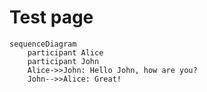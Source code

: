 # Test page

```mermaid
sequenceDiagram
    participant Alice
    participant John
    Alice->>John: Hello John, how are you?
    John-->>Alice: Great!
```